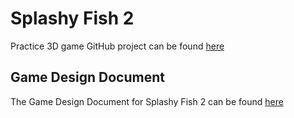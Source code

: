 # Splashy Fish 2
Practice 3D game
GitHub project can be found [here](https://github.com/orgs/Aveli-games/projects/3/views/1)

## Game Design Document
The Game Design Document for Splashy Fish 2 can be found [here](https://docs.google.com/document/d/1N4iT9rBYXD4pLDbUINbOzc9EttZ7FGSsdpJzE4bIHXE/edit?usp=sharing)
